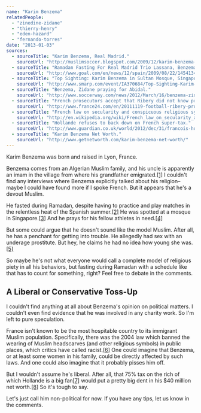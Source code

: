 ```yaml
---
name: "Karim Benzema"
relatedPeople:
  - "zinedine-zidane"
  - "thierry-henry"
  - "eden-hazard"
  - "fernando-torres"
date: "2013-01-03"
sources:
  - sourceTitle: "Karim Benzema, Real Madrid."
    sourceUrl: "http://muslimsoccer.blogspot.com/2009/12/karim-benzema-real-madrid.html"
  - sourceTitle: "Ramadan Fasting For Real Madrid Trio Lassana, Benzema and Diarra."
    sourceUrl: "http://www.goal.com/en/news/12/spain/2009/08/22/1454134/ramadan-fasting-for-real-madrid-trio-lassana-benzema-and"
  - sourceTitle: "Top Sighting: Karim Benzema in Sultan Mosque, Singapore."
    sourceUrl: "http://www.smarp.com/event/IA370684/Top-Sighting-Karim-Benzema-in-Sultan-Mosque-Singapore"
  - sourceTitle: "Benzema, Zidane praying for Abidal."
    sourceUrl: "http://www.soccerway.com/news/2012/March/16/benzema-zidane-praying-for-abidal/"
  - sourceTitle: "French prosecutors accept that Ribery did not know prostitute was a minor."
    sourceUrl: "http://www.france24.com/en/20111119-football-ribery-prostitute-minor-case-benzema-france-paris-justice"
  - sourceTitle: "French law on secularity and conspicuous religious symbols in schools."
    sourceUrl: "http://en.wikipedia.org/wiki/French_law_on_secularity_and_conspicuous_religious_symbols_in_schools#Anti-racist_activist_reactions"
  - sourceTitle: "Hollande refuses to back down on French super-tax."
    sourceUrl: "http://www.guardian.co.uk/world/2012/dec/31/francois-hollande-french-super-tax"
  - sourceTitle: "Karim Benzema Net Worth."
    sourceUrl: "http://www.getnetworth.com/karim-benzema-net-worth/"
---
```


Karim Benzema was born and raised in Lyon, France.

Benzema comes from an Algerian Muslim family, and his uncle is apparently an imam in the village from where his grandfather emigrated.<a class="source-citation" href="#http://muslimsoccer.blogspot.com/2009/12/karim-benzema-real-madrid.html" title="Karim Benzema, Real Madrid.">[1]</a> I couldn't find any interviews where Benzema explicitly talked about his religion–maybe I could have found more if I spoke French. But it appears that he's a devout Muslim.

He fasted during Ramadan, despite having to practice and play matches in the relentless heat of the Spanish summer.<a class="source-citation" href="#http://www.goal.com/en/news/12/spain/2009/08/22/1454134/ramadan-fasting-for-real-madrid-trio-lassana-benzema-and" title="Ramadan Fasting For Real Madrid Trio Lassana, Benzema and Diarra.">[2]</a> He was spotted at a mosque in Singapore.<a class="source-citation" href="#http://www.smarp.com/event/IA370684/Top-Sighting-Karim-Benzema-in-Sultan-Mosque-Singapore" title="Top Sighting: Karim Benzema in Sultan Mosque, Singapore.">[3]</a> And he prays for his fellow athletes in need.<a class="source-citation" href="#http://www.soccerway.com/news/2012/March/16/benzema-zidane-praying-for-abidal/" title="Benzema, Zidane praying for Abidal.">[4]</a>

But some could argue that he doesn't sound like the model Muslim. After all, he has a penchant for getting into trouble. He allegedly had sex with an underage prostitute. But hey, he claims he had no idea how young she was.<a class="source-citation" href="#http://www.france24.com/en/20111119-football-ribery-prostitute-minor-case-benzema-france-paris-justice" title="French prosecutors accept that Ribery did not know prostitute was a minor.">[5]</a>

So maybe he's not what everyone would call a complete model of religious piety in all his behaviors, but fasting during Ramadan with a schedule like that has to count for something, right? Feel free to debate in the comments.


## A Liberal or Conservative Toss-Up

I couldn't find anything at all about Benzema's opinion on political matters. I couldn't even find evidence that he was involved in any charity work. So I'm left to pure speculation.

France isn't known to be the most hospitable country to its immigrant Muslim population. Specifically, there was the 2004 law which banned the wearing of Muslim headscarves (and other religious symbols) in public places, which critics have called racist.<a class="source-citation" href="#http://en.wikipedia.org/wiki/French_law_on_secularity_and_conspicuous_religious_symbols_in_schools#Anti-racist_activist_reactions" title="French law on secularity and conspicuous religious symbols in schools.">[6]</a> One could imagine that Benzema, or at least some women in his family, could be directly affected by such laws. And one could also imagine that it probably pisses him off.

But I wouldn't assume he's liberal. After all, that 75% tax on the rich of which Hollande is a big fan<a class="source-citation" href="#http://www.guardian.co.uk/world/2012/dec/31/francois-hollande-french-super-tax" title="Hollande refuses to back down on French super-tax.">[7]</a> would put a pretty big dent in his $40 million net worth.<a class="source-citation" href="#http://www.getnetworth.com/karim-benzema-net-worth/" title="Karim Benzema Net Worth.">[8]</a> So it's tough to say.

Let's just call him non-political for now. If you have any tips, let us know in the comments.
